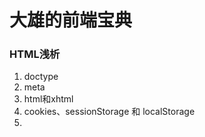 # 大雄的前端宝典

### HTML浅析
1. doctype
2. meta
3. html和xhtml
4. cookies、sessionStorage 和 localStorage
5. <script>、<script async> 和 <script defer>
6. 响应式和自适应
7. FOUC (无样式内容闪烁)
8. ...

### CSS浅析
1. [外边距合并篇](https://github.com/luoshaoxiong/blog/issues/1)
2. [详细讲讲BFC](https://github.com/luoshaoxiong/blog/issues/2)
3. [浮动和清浮动](https://github.com/luoshaoxiong/blog/issues/3)
4. 垂直居中的几种方案
5. 常见布局：圣杯、双飞翼、瀑布流、两栏
6. 选择器和优先级
7. 属性继承
8. 层叠上下文
9. normalize和reset
10. 定位
11. 优雅降级和渐进增强
12. 伪元素
13. 合成层
14. ...

### JavaScript浅析
1. let、var 和 const
2. [类型转换和==、===比较](https://github.com/luoshaoxiong/blog/issues/8)
3. [运算符和优先级](https://github.com/luoshaoxiong/fe_handbook/issues/9)
4. null、undefined 和 undeclared
5. 变量提升
6. [作用域和作用域链](https://github.com/luoshaoxiong/fe_handbook/issues/10)
7. 普通函数和箭头函数
8. [闭包](https://github.com/luoshaoxiong/fe_handbook/issues/5)
9. [IIFE](https://github.com/luoshaoxiong/fe_handbook/issues/7)
10. 函数柯里化
11. [数组方法（上）](https://github.com/luoshaoxiong/blog/issues/4)
12. [数组方法（下）](https://github.com/luoshaoxiong/blog/issues/6)
13. 可变和不可变对象
14. 宿主对象、原生对象、内置对象
15. [原型和原型链](https://github.com/luoshaoxiong/fe_handbook/issues/17)
16. [this和apply、call、bind](https://github.com/luoshaoxiong/fe_handbook/issues/11)
17. 对象方法
18. [构造对象和 new](https://github.com/luoshaoxiong/fe_handbook/issues/16)
19. 继承
20. AMD、CommonJS、ES6模块化
21. 浅拷贝和深拷贝
22. [定时器和节流防抖](https://github.com/luoshaoxiong/fe_handbook/issues/15)
23. [任务队列和 EventLoop](https://github.com/luoshaoxiong/fe_handbook/issues/14)
24. Promise 用法和实现
25. Ajax 原理和实现
26. [同源策略和跨域](https://github.com/luoshaoxiong/fe_handbook/issues/18)
27. 浏览器特性检测，特性推断和浏览器 UA 字符串嗅探
28. 事件代理
29. 事件捕获和冒泡
30. attribute 和 property
31. document load 和 document DOMContentLoaded
32. ...

### 安全
1. XSS
2. [CSRF 的攻击和防御](https://github.com/luoshaoxiong/fe_handbook/issues/12)
3. [http 和 https](https://github.com/luoshaoxiong/fe_handbook/issues/13)
4. ...

### 其他
1. 布局、重绘和回流
2. 从url到页面显示的过程
3. ...

### 网络相关
1. TCP / IP
2. get 和 post 以及其他请求方式
3. 状态码
4. ...

